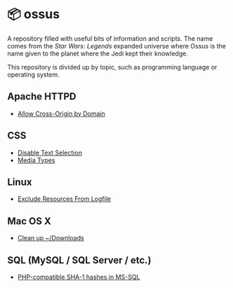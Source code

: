 # :package: ossus
A repository filled with useful bits of information and scripts. The name comes from the _Star Wars: Legends_ expanded universe where Ossus is the name given to the planet where the Jedi kept their knowledge.

This repository is divided up by topic, such as programming language or operating system.

## Apache HTTPD
 - [Allow Cross-Origin by Domain](apache-httpd/allowCrossOriginByDomain.md)

## CSS
- [Disable Text Selection](css/disableTextSelection.md)
- [Media Types](css/mediaTypes.md)

## Linux
- [Exclude Resources From Logfile](linux/excludeResourcesFromLogfile.md)

## Mac OS X
- [Clean up ~/Downloads](mac/cleanupDownloads.md)

## SQL (MySQL / SQL Server / etc.)
- [PHP-compatible SHA-1 hashes in MS-SQL](sql/phpCompatibleMSSQLSHA1Hash.md)
